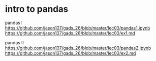# intro to pandas

pandas I  
https://github.com/jason137/gads_26/blob/master/lec03/pandas1.ipynb 
https://github.com/jason137/gads_26/blob/master/lec03/ex1.md  

pandas II  
https://github.com/jason137/gads_26/blob/master/lec03/pandas2.ipynb
https://github.com/jason137/gads_26/blob/master/lec03/ex2.md  
